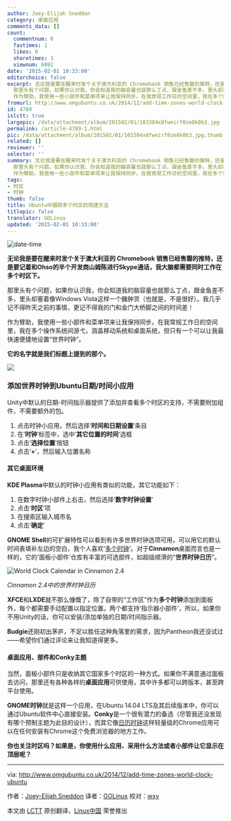 ```yaml
---
author: Joey-Elijah Sneddon
category: 桌面应用
comments_data: []
count:
  commentnum: 0
  favtimes: 1
  likes: 0
  sharetimes: 3
  viewnum: 6092
date: '2015-02-01 10:33:00'
editorchoice: false
excerpt: 无论我是要在醒来时发个关于澳大利亚的 Chromebook 销售已经售罄的推特，还是要记着和Ohso的半个开发商山姆陈进行Skype通话，我大脑都需要同时工作在多个时区下。
  那里头有个问题，如果你认识我，你会知道我的脑容量也就那么丁点，跟金鱼差不多，里头却塞着像Windows Vista这样一个臃肿货（也就是，不是很好）。我几乎记不得昨天之前的事情，更记不得我的门和金门大桥脚之间的时间差！
  作为臂助，我使用一些小部件和菜单项来让我保持同步。在我常规工作日的空间里，我在多个操作系统间游弋，涵盖移动系统和桌面系统，但只有一个可以让我最
fromurl: http://www.omgubuntu.co.uk/2014/12/add-time-zones-world-clock-ubuntu
id: 4789
islctt: true
largepic: /data/attachment/album/201502/01/103304x8fweirf0ze8k0b3.jpg
permalink: /article-4789-1.html
pic: /data/attachment/album/201502/01/103304x8fweirf0ze8k0b3.jpg.thumb.jpg
related: []
reviewer: ''
selector: ''
summary: 无论我是要在醒来时发个关于澳大利亚的 Chromebook 销售已经售罄的推特，还是要记着和Ohso的半个开发商山姆陈进行Skype通话，我大脑都需要同时工作在多个时区下。
  那里头有个问题，如果你认识我，你会知道我的脑容量也就那么丁点，跟金鱼差不多，里头却塞着像Windows Vista这样一个臃肿货（也就是，不是很好）。我几乎记不得昨天之前的事情，更记不得我的门和金门大桥脚之间的时间差！
  作为臂助，我使用一些小部件和菜单项来让我保持同步。在我常规工作日的空间里，我在多个操作系统间游弋，涵盖移动系统和桌面系统，但只有一个可以让我最
tags:
- 时区
- 时钟
thumb: false
title: Ubuntu中跟踪多个时区的简捷方法
titlepic: false
translator: GOLinux
updated: '2015-02-01 10:33:00'
---
```


![date-time](/data/attachment/album/201502/01/103304x8fweirf0ze8k0b3.jpg)


**无论我是要在醒来时发个关于澳大利亚的 Chromebook 销售已经售罄的推特，还是要记着和Ohso的半个开发商山姆陈进行Skype通话，我大脑都需要同时工作在多个时区下。**


那里头有个问题，如果你认识我，你会知道我的脑容量也就那么丁点，跟金鱼差不多，里头却塞着像Windows Vista这样一个臃肿货（也就是，不是很好）。我几乎记不得昨天之前的事情，更记不得我的门和金门大桥脚之间的时间差！


作为臂助，我使用一些小部件和菜单项来让我保持同步。在我常规工作日的空间里，我在多个操作系统间游弋，涵盖移动系统和桌面系统，但只有一个可以让我最快速便捷地设置“世界时钟”。


**它的名字就是我们标题上提到的那个。**


![](/data/attachment/album/201502/01/103305gnadtvvmdhtu1z9a.jpg)


### 添加世界时钟到Ubuntu日期/时间小应用


Unity中默认的日期-时间指示器提供了添加并查看多个时区的支持，不需要附加组件，不需要额外的包。


1. 点击时钟小应用，然后选择‘**时间和日期设置**’条目
2. 在‘**时钟**’标签中，选中‘**其它位置的时间**’选框
3. 点击‘**选择位置**’按钮
4. 点击‘**+**’，然后输入位置名称


#### 其它桌面环境


**KDE Plasma**中默认的时钟小应用有类似的功能，其它功能如下：


1. 在数字时钟小部件上右击，然后选择‘**数字时钟设置**’
2. 点击‘**时区**’项
3. 在搜索区输入城市名
4. 点击‘**确定**’


**GNOME Shell**的可扩展特性可以看到有许多世界时钟选项可用，可以用它的默认时间表填补左边的空白，我个人喜欢‘[多个时钟](https://extensions.gnome.org/extension/605/multiclock/)’。对于**Cinnamon**桌面而言也是一样的，它的‘面板小部件’仓库有丰富的可选部件，如超级顺滑的“**世界时钟日历**”。


![World Clock Calendar in Cinnamon 2.4](/data/attachment/album/201502/01/103307bwmsbp4b9d9wkika.jpg)


*Cinnamon 2.4中的世界时钟日历*


**XFCE**和**LXDE**就不那么慷慨了，除了自带的“工作区”作为**多个时钟**添加到面板外，每个都需要手动配置以指定位置。两个都支持‘指示器小部件’，所以，如果你不用Unity的话，你可以安装/添加单独的日期/时间指示器。


**Budgie**还刚初出茅庐，不足以胜任这种角落里的需求，因为Pantheon我还没试过——希望你们通过评论来让我知道得更多。


#### 桌面应用、部件和Conky主题


当然，面板小部件只是收纳其它国家多个时区的一种方式。如果你不满意通过面板去访问，那里还有各种各样的**桌面应用**可供使用，其中许多都可以跨版本，甚至跨平台使用。


**GNOME时钟**就是这样一个应用，在Ubuntu 14.04 LTS及其后续版本中，你可以通过Ubuntu软件中心直接安装。**Conky**是一个很有潜力的备选（尽管我还没发现有哪个预制主题为此目的设计），而其它像[日历时钟](http://www.omgchrome.com/calendar-clock-chrome-app/)这样轻量级的Chrome应用可以在任何安装有Chrome这个免费浏览器的地方工作。


**你也关注时区吗？如果是，你使用什么应用、采用什么方法或者小部件让它显示在顶层呢？**




---


via: <http://www.omgubuntu.co.uk/2014/12/add-time-zones-world-clock-ubuntu>


作者：[Joey-Elijah Sneddon](https://plus.google.com/117485690627814051450/?rel=author) 译者：[GOLinux](https://github.com/GOLinux) 校对：[wxy](https://github.com/wxy)


本文由 [LCTT](https://github.com/LCTT/TranslateProject) 原创翻译，[Linux中国](http://linux.cn/) 荣誉推出